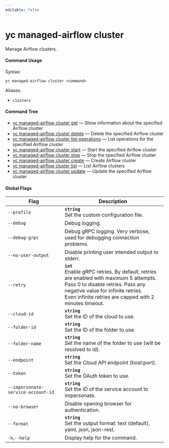 ```yaml
---
editable: false
---
```


# yc managed-airflow cluster

Manage Airflow clusters.

#### Command Usage

Syntax: 

`yc managed-airflow cluster <command>`

Aliases: 

- `clusters`

#### Command Tree

- [yc managed-airflow cluster get](get.md) — Show information about the specified Airflow cluster
- [yc managed-airflow cluster delete](delete.md) — Delete the specified Airflow cluster
- [yc managed-airflow cluster list-operations](list-operations.md) — List operations for the specified Airflow cluster
- [yc managed-airflow cluster start](start.md) — Start the specified Airflow cluster
- [yc managed-airflow cluster stop](stop.md) — Stop the specified Airflow cluster
- [yc managed-airflow cluster create](create.md) — Create Airflow cluster
- [yc managed-airflow cluster list](list.md) — List Airflow clusters
- [yc managed-airflow cluster update](update.md) — Update the specified Airflow cluster

#### Global Flags

| Flag | Description |
|----|----|
|`--profile`|<b>`string`</b><br/>Set the custom configuration file.|
|`--debug`|Debug logging.|
|`--debug-grpc`|Debug gRPC logging. Very verbose, used for debugging connection problems.|
|`--no-user-output`|Disable printing user intended output to stderr.|
|`--retry`|<b>`int`</b><br/>Enable gRPC retries. By default, retries are enabled with maximum 5 attempts.<br/>Pass 0 to disable retries. Pass any negative value for infinite retries.<br/>Even infinite retries are capped with 2 minutes timeout.|
|`--cloud-id`|<b>`string`</b><br/>Set the ID of the cloud to use.|
|`--folder-id`|<b>`string`</b><br/>Set the ID of the folder to use.|
|`--folder-name`|<b>`string`</b><br/>Set the name of the folder to use (will be resolved to id).|
|`--endpoint`|<b>`string`</b><br/>Set the Cloud API endpoint (host:port).|
|`--token`|<b>`string`</b><br/>Set the OAuth token to use.|
|`--impersonate-service-account-id`|<b>`string`</b><br/>Set the ID of the service account to impersonate.|
|`--no-browser`|Disable opening browser for authentication.|
|`--format`|<b>`string`</b><br/>Set the output format: text (default), yaml, json, json-rest.|
|`-h`,`--help`|Display help for the command.|
